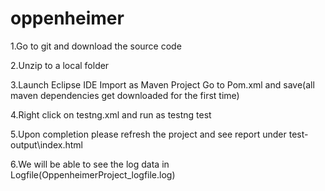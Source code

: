 # oppenheimer
1.Go to git and download the source code 

2.Unzip to a local folder 

3.Launch Eclipse IDE Import as Maven Project Go to Pom.xml and save(all maven dependencies get downloaded for the first time)

4.Right click on testng.xml and run as testng test 

5.Upon completion please refresh the project and see report under test-output\index.html 

6.We will be able to see the log data in Logfile(OppenheimerProject_logfile.log) 
